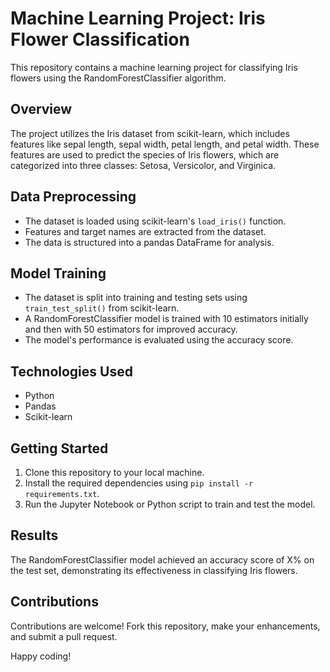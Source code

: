 # Machine Learning Project: Iris Flower Classification

This repository contains a machine learning project for classifying Iris flowers using the RandomForestClassifier algorithm.

## Overview 

The project utilizes the Iris dataset from scikit-learn, which includes features like sepal length, sepal width, petal length, and petal width. These features are used to predict the species of Iris flowers, which are categorized into three classes: Setosa, Versicolor, and Virginica.

## Data Preprocessing

- The dataset is loaded using scikit-learn's `load_iris()` function.
- Features and target names are extracted from the dataset.
- The data is structured into a pandas DataFrame for analysis.

## Model Training

- The dataset is split into training and testing sets using `train_test_split()` from scikit-learn.
- A RandomForestClassifier model is trained with 10 estimators initially and then with 50 estimators for improved accuracy.
- The model's performance is evaluated using the accuracy score.

## Technologies Used

- Python
- Pandas
- Scikit-learn

## Getting Started

1. Clone this repository to your local machine.
2. Install the required dependencies using `pip install -r requirements.txt`.
3. Run the Jupyter Notebook or Python script to train and test the model.

## Results

The RandomForestClassifier model achieved an accuracy score of X% on the test set, demonstrating its effectiveness in classifying Iris flowers.

## Contributions

Contributions are welcome! Fork this repository, make your enhancements, and submit a pull request.

Happy coding!
